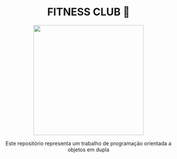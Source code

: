 <h1 align=center>FITNESS CLUB 💪</h1> 
<p align=center> <img src="https://github.com/Caiquekola/GYMOOP/assets/99914098/143e87b1-812e-4c95-9ba4-0aff80bf097a" width=300 height=300/></p>


<p align=center>Este repositório representa um trabalho de programação orientada a objetos em dupla</p>

